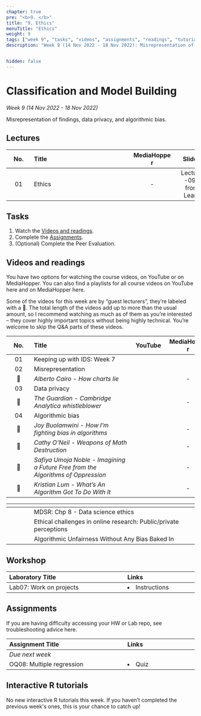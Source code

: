 ```yaml
---
chapter: true
pre: "<b>9. </b>"
title: "9. Ethics"
menuTitle: "Ethics"
weight: 9
tags: ["week 9", "tasks", "videos", "assignments", "readings", "tutorials"]
description: "Week 9 (14 Nov 2022 - 18 Nov 2022): Misrepresentation of findings, data privacy, and algorithmic bias."


hidden: false
---
```


# Classification and Model Building

_Week 9 (14 Nov 2022 - 18 Nov 2022)_

Misrepresentation of findings, data privacy, and algorithmic bias.

## Lectures

| <div style="width:50px;text-align:center">No.</div> | <div style="width:250px;text-align:left">Title</div> | <div style="width:100px;text-align:center">MediaHopper</div> |  <div style="width:80px;text-align:center">Slides</div> | <div style="width:170px;text-align:center">Additional Links</div> |
|:---:|:---------------------|:-----------:|:--------:|:------|
| 01  | Ethics | - |<span><a id = "lecture09"> Lecture -09- from Learn </a></span> | - |

## Tasks

<ol>
<li>Watch the <a href="#videos and readings">Videos and readings</a>.</li>
  <li>Complete the <a href="#assignments">Assignments</a>.</li>
  <li>(Optional) Complete the <a id="PE02">Peer Evaluation</a>.</li>
</ol>

## Videos and readings

<p style="text-align: left">You have two options for watching the course videos, on YouTube or on MediaHopper. You can also find a playlists for all course videos on YouTube <a id="playlistyt">here</a> and on MediaHopper <a id="playlistmh">here</a>.</p>

<p style="text-align: left">Some of the videos for this week are by “guest lecturers”, they’re labeled with a 🎤. The total length of the videos add up to more than the usual amount, so I recommend watching as much as of them as you’re interested – they cover highly important topics without being highly technical. You’re welcome to skip the Q&A parts of these videos.</p>

| <div style="width:50px;text-align:center">No.</div> | <div style="width:250px;text-align:left">Title</div> | <div style="width:80px;text-align:center">YouTube</div> | <div style="width:100px;text-align:center">MediaHopper</div> |  <div style="width:80px;text-align:center">Slides</div> | <div style="width:170px;text-align:center">Additional Links</div> |
|:---:|:---------------------|:-------:|:-----------:|:--------:|:------|
| 01  | Keeping up with IDS: Week 7 | <a id="W7L1YT"><span style="color: red;"><i class="fab fa-youtube fa-lg" /></span></a> | <a id="W7L1MH"><span style="color: #0A1E3F;"><i class="fas fa-file-video fa-lg"/></span></a> | - | - |
| 02  | 	Misrepresentation | <a id="W7L2YT"><span style="color: red;"><i class="fab fa-youtube fa-lg" /></span></a> | <a id="W7L2MH"><span style="color: #0A1E3F;"><i class="fas fa-file-video fa-lg"/></span></a> | <a id="W7L2S"><span style="color: #4b5357;"><i class="fas fa-desktop fa-lg"/></span></a>  | - |
| 🎤  | 	*Alberto Cairo - How charts lie*  | <a id="W7GL1YT"><span style="color: red;"><i class="fab fa-youtube fa-lg" /></span></a> | - | -  | - |
| 03  | 	Data privacy    | <a id="W7L3YT"><span style="color: red;"><i class="fab fa-youtube fa-lg" /></span></a> | <a id="W7L3MH"><span style="color: #0A1E3F;"><i class="fas fa-file-video fa-lg"/></span></a> | <a id="W7L3S"><span style="color: #4b5357;"><i class="fas fa-desktop fa-lg"/></span></a>  | - |
| 🎤  | *The Guardian - Cambridge Analytica whistleblower*| <a id="W7GL2YT"><span style="color: red;"><i class="fab fa-youtube fa-lg" /></span></a> | - | - | - |
| 04  | Algorithmic bias | <a id="W7L4YT"><span style="color: red;"><i class="fab fa-youtube fa-lg" /></span></a> | <a id="W7L4MH"><span style="color: #0A1E3F;"><i class="fas fa-file-video fa-lg"/></span></a> | <a id="W7L4S"><span style="color: #4b5357;"><i class="fas fa-desktop fa-lg"/></span></a>   | - |
| 🎤  | *Joy Buolamwini - How I’m fighting bias in algorithms* | <a id="W7GL3YT"><span style="color: red;"><i class="fab fa-youtube fa-lg" /></span></a> | - | -   | - |
| 🎤  | *Cathy O’Neil - Weapons of Math Destruction* | <a id="W7GL4YT"><span style="color: red;"><i class="fab fa-youtube fa-lg" /></span></a> | - | - | - |
| 🎤  | *Safiya Umoja Noble - Imagining a Future Free from the Algorithms of Oppression* | <a id="W7GL5YT"><span style="color: red;"><i class="fab fa-youtube fa-lg" /></span></a> | - | - | - |
| 🎤  | *Kristian Lum - What’s An Algorithm Got To Do With It* | <a id="W7GL6YT"><span style="color: red;"><i class="fab fa-youtube fa-lg" /></span></a> | - | - | - |

| <div style="width:50px"></div>  | <div style="width:420px"></div>  |  <div style="width:200px"></div> |
|:---:|:---|:---:|
| <i class="fas fa-book"></i> | MDSR: <a id="MDSR8">Chp 8 - Data science ethics</a> | **Required** |
| <i class="fab fa-readme"></i> | <a id="EthChal">Ethical challenges in online research: Public/private perceptions</a> | Optional |
| <i class="fas fa-pen-fancy"></i> | <a id="AUWB">Algorithmic Unfairness Without Any Bias Baked In</a> | Optional |


## Workshop

| <div style="width:300px;text-align:left">Laboratory Title</div> | <div style="width:170px;text-align:left">Links</div> | <div style="width:180px;text-align:left">Date</div> |
|:---|:---|:---|
| Lab07: Work on projects |  <li><a id="LAB7I">Instructions</a></li>| Fri, 18 Nov, 10:00 UK |

## Assignments

<p style="text-align: left">If you are having difficulty accessing your HW or Lab repo, see troubleshooting advice <a id="troubleshoot">here</a>.</p>

| <div style="width:300px;text-align:left">Assignment Title</div> | <div style="width:170px;text-align:left">Links</div> | <div style="width:180px;text-align:left">Due</div> |
|:---|:---|:---|
| *Due next week* | | |
| OQ08: Multiple regression | <li><a id="OQ8">Quiz</a></li> | Mon, 21 Nov, 12:00 UK |


<!--
## Code-along

<p style="text-align: left"> We'll be taking a break from live code-alongs this week while we work on your proposal feedback. Instead you may want to watch last years code-along which reviewed project workflows.</p>

| <div style="width:200px"></div>  | <div style="width:480px"></div>  |
|:---|:---|
| Recording | <a id="CA7YT"><span style="color: red;"><i class="fab fa-youtube fa-lg"> </i></span></a> <a id="CA7MH"><span style="color: #0A1E3F;"><i class="fas fa-file-video fa-lg"></i></span></a>
-->

## Interactive R tutorials

<p style="text-align: left"> No new interactive R tutorials this week. If you haven’t completed the previous week's ones, this is your chance to catch up!</p>
</p>
